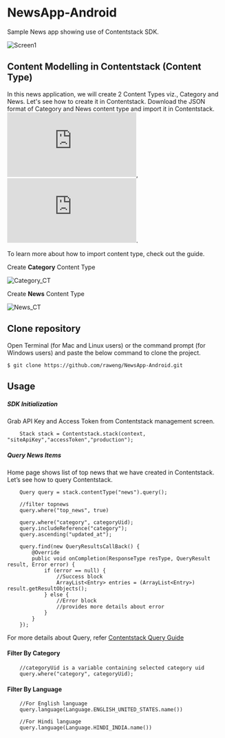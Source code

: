 # NewsApp-Android
Sample News app showing use of Contentstack SDK.

![Screen1][1]

## Content Modelling in Contentstack (Content Type)
In this news application, we will create 2 Content Types viz., Category and News. Let's see how to create it in Contentstack. Download the JSON format of Category and News content type and import it in Contentstack.
![Category JSON](https://www.dropbox.com/s/p8ybnoa3cqz3nki/category.json?dl=0), ![News JSON](https://www.dropbox.com/s/c7ls6xee87hwa0b/news.json?dl=0).

To learn more about how to import content type, check out the guide.

Create **Category** Content Type

![Category_CT][2]

Create **News** Content Type

![News_CT][3]

## Clone repository

Open Terminal (for Mac and Linux users) or the command prompt (for Windows users) and paste the below command to clone the project.

    $ git clone https://github.com/raweng/NewsApp-Android.git


##  Usage
##### SDK Initialization
Grab API Key and Access Token from Contentstack management screen.

        Stack stack = Contentstack.stack(context, "siteApiKey","accessToken","production");

##### Query News Items
Home page shows list of top news that we have created in Contentstack. Let’s see how to query Contentstack. 

        Query query = stack.contentType("news").query();
        
        //filter topnews
        query.where("top_news", true)
        
        query.where("category", categoryUid);
        query.includeReference("category");
        query.ascending("updated_at");
        
        query.find(new QueryResultsCallBack() {
            @Override
            public void onCompletion(ResponseType resType, QueryResult result, Error error) {
                if (error == null) {
                    //Success block
                    ArrayList<Entry> entries = (ArrayList<Entry>) result.getResultObjects();
                } else {
                    //Error block 
                    //provides more details about error
                }
            }
        });

For more details about Query, refer [Contentstack Query Guide][5]

#### Filter By Category
        //categoryUid is a variable containing selected category uid
        query.where("category", categoryUid);

#### Filter By Language 
        //For English language
        query.language(Language.ENGLISH_UNITED_STATES.name())
    
        //For Hindi language
        query.language(Language.HINDI_INDIA.name())
    


  [1]: https://api.contentstack.io/v2/assets/566ad5bd24349fdd77167988/download?uid=blte3fa016ec4c2af0b&AUTHTOKEN=bltefb4f32b56206d8e5bc6cb9e
  [2]: https://api.contentstack.io/v2/assets/56b85f310ea5e91f35d9ffbb/download?uid=blt0ef50bfc28445d08&AUTHTOKEN=bltbfb694c915ad7c3b24584a7b
  [3]: https://api.contentstack.io/v1/uploads/56b85f390ea5e91f35d9ffc6/download?uid=blt04d8d8e7c7c632c5&AUTHTOKEN=bltefb4f32b56206d8e5bc6cb9e
  [4]: http://contentstackandroidsdk.builtapp.io/cs_android_quickstart.zip
  [5]: http://csdocs.builtapp.io/developer/android/query-guide
